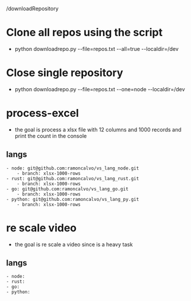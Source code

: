 
/downloadRepository
# Clone all repos using the script
- python downloadrepo.py --file=repos.txt --all=true --localdir=/dev

# Close single repository
- python downloadrepo.py --file=repos.txt --one=node --localdir=/dev






# process-excel
- the goal is process a xlsx file with 12 columns and 1000 records and print the count in the console
## langs
    - node: git@github.com:ramoncalvo/vs_lang_node.git
        - branch: xlsx-1000-rows
    - rust: git@github.com:ramoncalvo/vs_lang_rust.git
        - branch: xlsx-1000-rows
    - go: git@github.com:ramoncalvo/vs_lang_go.git
        - branch: xlsx-1000-rows
    - python: git@github.com:ramoncalvo/vs_lang_py.git
        - branch: xlsx-1000-rows



# re scale video
- the goal is re scale a video since is a heavy task
## langs
    - node:
    - rust:
    - go:
    - python:



